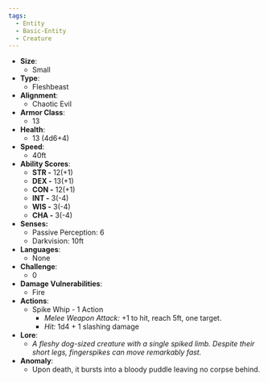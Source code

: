 ```yaml
---
tags:
  - Entity
  - Basic-Entity
  - Creature
---
```

- **Size**:
	- Small
- **Type**:
	- Fleshbeast
- **Alignment**:
	- Chaotic Evil
- **Armor Class**:
	- 13
- **Health**:
	- 13 (4d6+4)
- **Speed**:
	- 40ft
- **Ability Scores**:
	- **STR -** 12(+1)
	- **DEX -** 13(+1)
	- **CON -** 12(+1)
	- **INT -** 3(-4)
	- **WIS -** 3(-4)
	- **CHA -** 3(-4)
- **Senses:**
	- Passive Perception: 6
	- Darkvision: 10ft
- **Languages**:
	- None
- **Challenge**:
	- 0
- **Damage Vulnerabilities**:
	- Fire
- **Actions**:
	- Spike Whip - 1 Action
		- _Melee Weapon Attack:_ +1 to hit, reach 5ft, one target. 
		- _Hit:_ 1d4 + 1 slashing damage
- **Lore**:
	- *A fleshy dog-sized creature with a single spiked limb. Despite their short legs, fingerspikes can move remarkably fast.*
- **Anomaly**:
	- Upon death, it bursts into a bloody puddle leaving no corpse behind.